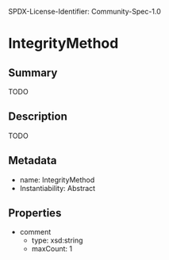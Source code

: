 SPDX-License-Identifier: Community-Spec-1.0

# IntegrityMethod

## Summary

TODO

## Description

TODO

## Metadata

- name: IntegrityMethod
- Instantiability: Abstract

## Properties

- comment
  - type: xsd:string
  - maxCount: 1

